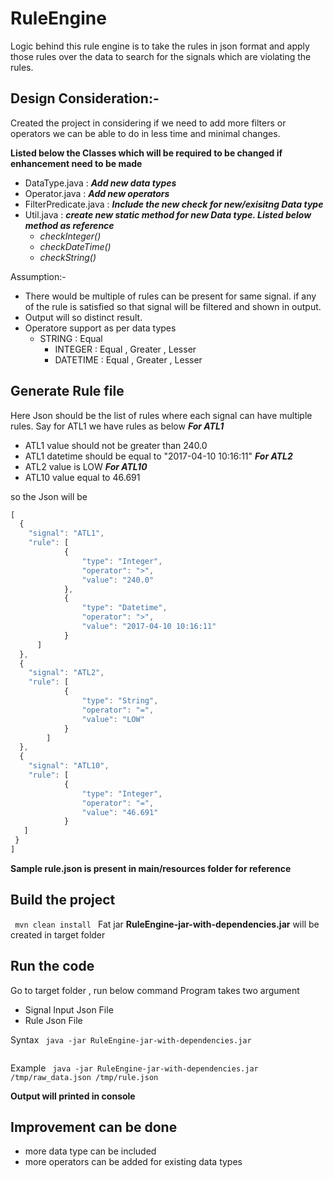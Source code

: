 # RuleEngine

Logic behind this rule engine is to take the rules in json format 
and apply those rules over the data to search for the signals which 
are violating the rules.

## Design Consideration:-
Created the project in considering if we need to add more filters
or operators we can be able to do in less time and minimal changes.

**Listed below the Classes which will be required to be changed if enhancement need to be made**
- DataType.java  : ***Add new data types***
- Operator.java : ***Add new operators***
- FilterPredicate.java :  ***Include the new check for new/exisitng Data type***
- Util.java : ***create new static method for new Data type. Listed below method as reference***
	- *checkInteger()*
	- *checkDateTime()*
	- *checkString()*

Assumption:-
- There would be multiple of rules can be present for same signal.
if any of the rule is satisfied so that signal will be filtered 
and shown in output.
- Output will so distinct result.
- Operatore support as per data types
    - STRING :  Equal
		- INTEGER : Equal , Greater , Lesser
		- DATETIME : Equal , Greater , Lesser

## Generate Rule file
Here Json should be the list of rules where each signal can have multiple rules.
Say for ATL1 we have rules as below
***For ATL1*** 
- ATL1 value should not be greater than 240.0
- ATL1 datetime should be equal to "2017-04-10 10:16:11"
***For ATL2***
- ATL2 value is LOW
***For ATL10*** 
- ATL10 value equal to 46.691

so the Json will be
```javascript
[
  {
    "signal": "ATL1",
    "rule": [
			{
				"type": "Integer",
				"operator": ">",
				"value": "240.0"
			},
			{
				"type": "Datetime",
				"operator": ">",
				"value": "2017-04-10 10:16:11"
			}
	  ]
  },
  {
    "signal": "ATL2",
    "rule": [
			{
				"type": "String",
				"operator": "=",
				"value": "LOW"
			}
		]
  },
  {
    "signal": "ATL10",
    "rule": [
			{
				"type": "Integer",
				"operator": "=",
				"value": "46.691"
			}
   ]
 }
]
```
**Sample rule.json is present in main/resources folder for reference**

## Build the project 
<code>  mvn clean install </code>
Fat jar **RuleEngine-jar-with-dependencies.jar**  will be created in target folder 

## Run the code
Go to target folder , run below command
Program takes two argument
- Signal Input Json File
- Rule Json File

Syntax
<code>  java -jar RuleEngine-jar-with-dependencies.jar <Signal Input Json File> <Rule Json File> </code>
	
Example
<code> java -jar RuleEngine-jar-with-dependencies.jar /tmp/raw_data.json  /tmp/rule.json </code>

**Output will printed in console**


## Improvement can be done
-  more data type can be included
-  more operators can be added for existing data types
